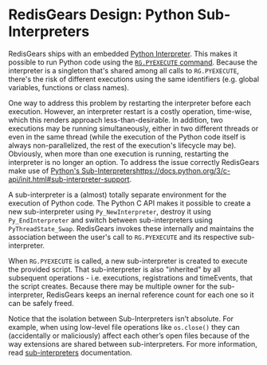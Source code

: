 # RedisGears Design: Python Sub-Interpreters
RedisGears ships with an embedded [Python Interpreter](runtime.md#python-interpreter). This makes it possible to run Python code using the [`RG.PYEXECUTE` command](commands.md#rgpyexecute). Because the interpreter is a singleton that's shared among all calls to `RG.PYEXECUTE`, there's the risk of different executions using the same identifiers (e.g. global variables, functions or class names).

One way to address this problem by restarting the interpreter before each execution. However, an interpreter restart is a costly operation, time-wise, which this renders approach less-than-desirable. In addition, two executions may be running simultaneously, either in two different threads or even in the same thread (while the execution of the Python code itself is always non-parallelized, the rest of the execution's lifecycle may be). Obviously, when more than one execution is running, restarting the interpreter is no longer an option. To address the issue correctly RedisGears make use of [Python's Sub-Interpreters]()https://docs.python.org/3/c-api/init.html#sub-interpreter-support.

A sub-interpreter is a (almost) totally separate environment for the execution of Python code. The Python C API makes it possible to create a new sub-interpreter using `Py_NewInterpreter`, destroy it using `Py_EndInterpreter` and switch between sub-interpreters using `PyThreadState_Swap`. RedisGears invokes these internally and maintains the association between the user's call to `RG.PYEXECUTE` and its respective sub-interpreter.

When `RG.PYEXECUTE` is called, a new sub-interpreter is created to execute the provided script. That sub-interpreter is also "inherited" by all subsequent operations - i.e. executions, registrations and timeEvents, that the script creates. Because there may be multiple owner for the sub-interpreter, RedisGears keeps an inernal reference count for each one so it can be safely freed.

Notice that the isolation between Sub-Interpreters isn’t absolute. For example, when using low-level file operations like `os.close()` they can (accidentally or maliciously) affect each other’s open files because of the way extensions are shared between sub-interpreters. For more information, read [sub-interpreters](https://docs.python.org/3/c-api/init.html) documentation.